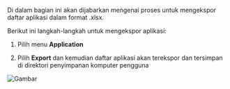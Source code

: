Di dalam bagian ini akan dijabarkan mengenai proses untuk mengekspor daftar aplikasi dalam format .xlsx.

Berikut ini langkah-langkah untuk mengekspor aplikasi:

1. Pilih menu **Application**

2. Pilih **Export** dan kemudian daftar aplikasi akan terekspor dan tersimpan di direktori penyimpanan komputer pengguna

![Gambar](_screenshot/Gambar3.4.png/?sanitize=true)